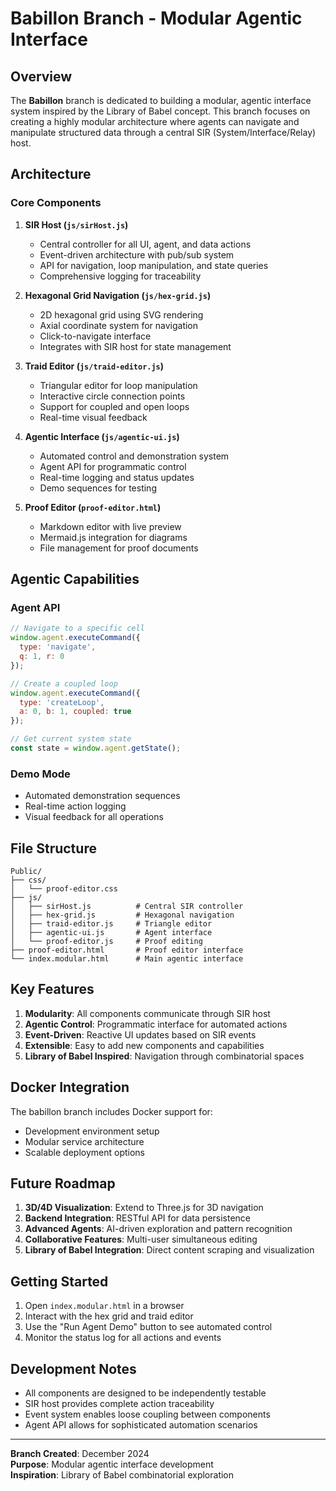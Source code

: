 # Babillon Branch - Modular Agentic Interface

## Overview

The **Babillon** branch is dedicated to building a modular, agentic interface system inspired by the Library of Babel
concept. This branch focuses on creating a highly modular architecture where agents can navigate and manipulate
structured data through a central SIR (System/Interface/Relay) host.

## Architecture

### Core Components

1. **SIR Host (`js/sirHost.js`)**
   - Central controller for all UI, agent, and data actions
   - Event-driven architecture with pub/sub system
   - API for navigation, loop manipulation, and state queries
   - Comprehensive logging for traceability

2. **Hexagonal Grid Navigation (`js/hex-grid.js`)**
   - 2D hexagonal grid using SVG rendering
   - Axial coordinate system for navigation
   - Click-to-navigate interface
   - Integrates with SIR host for state management

3. **Traid Editor (`js/traid-editor.js`)**
   - Triangular editor for loop manipulation
   - Interactive circle connection points
   - Support for coupled and open loops
   - Real-time visual feedback

4. **Agentic Interface (`js/agentic-ui.js`)**
   - Automated control and demonstration system
   - Agent API for programmatic control
   - Real-time logging and status updates
   - Demo sequences for testing

5. **Proof Editor (`proof-editor.html`)**
   - Markdown editor with live preview
   - Mermaid.js integration for diagrams
   - File management for proof documents

## Agentic Capabilities

### Agent API

```javascript
// Navigate to a specific cell
window.agent.executeCommand({
  type: 'navigate',
  q: 1, r: 0
});

// Create a coupled loop
window.agent.executeCommand({
  type: 'createLoop',
  a: 0, b: 1, coupled: true
});

// Get current system state
const state = window.agent.getState();
```

### Demo Mode

- Automated demonstration sequences
- Real-time action logging
- Visual feedback for all operations

## File Structure

```text
Public/
├── css/
│   └── proof-editor.css
├── js/
│   ├── sirHost.js          # Central SIR controller
│   ├── hex-grid.js         # Hexagonal navigation
│   ├── traid-editor.js     # Triangle editor
│   ├── agentic-ui.js       # Agent interface
│   └── proof-editor.js     # Proof editing
├── proof-editor.html       # Proof editor interface
└── index.modular.html      # Main agentic interface
```

## Key Features

1. **Modularity**: All components communicate through SIR host
2. **Agentic Control**: Programmatic interface for automated actions
3. **Event-Driven**: Reactive UI updates based on SIR events
4. **Extensible**: Easy to add new components and capabilities
5. **Library of Babel Inspired**: Navigation through combinatorial spaces

## Docker Integration

The babillon branch includes Docker support for:

- Development environment setup
- Modular service architecture
- Scalable deployment options

## Future Roadmap

1. **3D/4D Visualization**: Extend to Three.js for 3D navigation
2. **Backend Integration**: RESTful API for data persistence
3. **Advanced Agents**: AI-driven exploration and pattern recognition
4. **Collaborative Features**: Multi-user simultaneous editing
5. **Library of Babel Integration**: Direct content scraping and visualization

## Getting Started

1. Open `index.modular.html` in a browser
2. Interact with the hex grid and traid editor
3. Use the "Run Agent Demo" button to see automated control
4. Monitor the status log for all actions and events

## Development Notes

- All components are designed to be independently testable
- SIR host provides complete action traceability
- Event system enables loose coupling between components
- Agent API allows for sophisticated automation scenarios

---

**Branch Created**: December 2024  
**Purpose**: Modular agentic interface development  
**Inspiration**: Library of Babel combinatorial exploration
